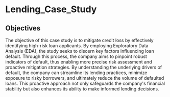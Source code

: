 # Lending_Case_Study

## Objectives
The objective of this case study is to mitigate credit loss by effectively identifying high-risk loan applicants. By employing Exploratory Data Analysis (EDA), the study seeks to discern key factors influencing loan default. Through this process, the company aims to pinpoint robust indicators of default, thus enabling more precise risk assessment and proactive mitigation strategies. By understanding the underlying drivers of default, the company can streamline its lending practices, minimize exposure to risky borrowers, and ultimately reduce the volume of defaulted loans. This proactive approach not only safeguards the company's financial stability but also enhances its ability to make informed lending decisions.

